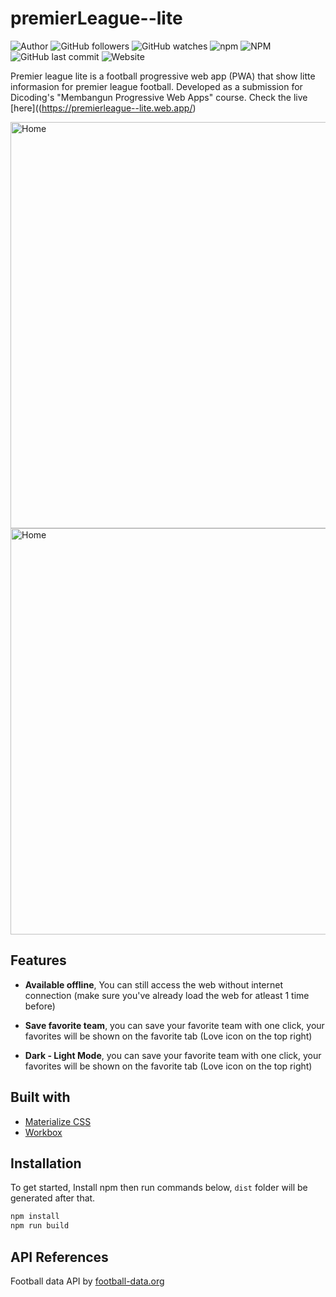 # premierLeague--lite
![Author](https://img.shields.io/badge/made%20by-faniabdullah-blue)
![GitHub followers](https://img.shields.io/github/followers/faniabdullah?style=social)
![GitHub watches](https://img.shields.io/github/stars/faniabdullah/premierLeague--lite?style=social)
![npm](https://img.shields.io/npm/v/parcel-bundler)
![NPM](https://img.shields.io/npm/l/parcel-bundler)
![GitHub last commit](https://img.shields.io/github/last-commit/faniabdullah/premierLeague--lite)
![Website](https://img.shields.io/website?url=http%3A%2F%2Fpremierleague--lite.web.app%2F)

Premier league lite is a football progressive web app (PWA) that show litte informasion for premier league football. Developed as a submission for Dicoding's "Membangun Progressive Web Apps" course. Check the live [here]((https://premierleague--lite.web.app/)


<div>
<img src="https://i.imgur.com/fznDW3Z.png" alt="Home" height="650" style="margin-right: 16px">
<img src="https://i.imgur.com/S4E3Cqg.png" alt="Home" height="650" >
</div>

## Features
* **Available offline**,
You can still access the web without internet connection (make sure you've already load the web for atleast 1 time before)

* **Save favorite team**,
you can save your favorite team with one click, your favorites will be shown on the favorite tab (Love icon on the top right)

* **Dark - Light Mode**,
you can save your favorite team with one click, your favorites will be shown on the favorite tab (Love icon on the top right)

## Built with
* [Materialize CSS](https://materializecss.com/)
* [Workbox](https://developers.google.com/web/tools/workbox)

## Installation
To get started, Install npm then run commands below, `dist` folder will be generated after that.
```bash
npm install
npm run build
```

## API References
Football data API by [football-data.org](https://www.football-data.org/coverage)
